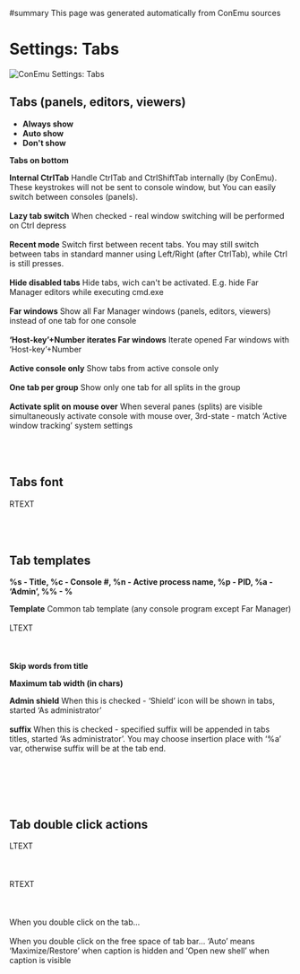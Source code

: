 ﻿#summary This page was generated automatically from ConEmu sources
<a href='Hidden comment:  IDD_SPG_TABS '></a>
# Settings: Tabs #
<img src='http://conemu-maximus5.googlecode.com/svn/files/Settings-TabBar.png' title='ConEmu Settings: Tabs'>



<h2>Tabs (panels, editors, viewers)</h2>



<ul><li><b>Always show</b>
</li><li><b>Auto show</b>
</li><li><b>Don't show</b></li></ul>


<b>Tabs on bottom</b>

<b>Internal CtrlTab</b> Handle CtrlTab and CtrlShiftTab internally (by ConEmu). These keystrokes will not be sent to console window, but You can easily switch between consoles (panels).<br>
<br>
<b>Lazy tab switch</b> When checked - real window switching will be performed on Ctrl depress<br>
<br>
<b>Recent mode</b> Switch first between recent tabs. You may still switch between tabs in standard manner using Left/Right (after CtrlTab), while Ctrl is still presses.<br>
<br>
<b>Hide disabled tabs</b> Hide tabs, wich can't be activated. E.g. hide Far Manager editors while executing cmd.exe<br>
<br>
<b>Far windows</b> Show all Far Manager windows (panels, editors, viewers) instead of one tab for one console<br>
<br>
<b>‘Host-key’+Number iterates Far windows</b> Iterate opened Far windows with ‘Host-key’+Number<br>
<br>
<b>Active console only</b> Show tabs from active console only<br>
<br>
<b>One tab per group</b> Show only one tab for all splits in the group<br>
<br>
<b>Activate split on mouse over</b> When several panes (splits) are visible simultaneously activate console with mouse over, 3rd-state - match ‘Active window tracking’ system settings<br>
<br>
<br>
<br>
<h2>Tabs font</h2>



RTEXT<br>
<br>
<br>
<br>
<h2>Tab templates</h2>





<b>%s - Title, %c - Console #, %n - Active process name, %p - PID, %a - ‘Admin’, %% - %</b>



<b>Template</b> Common tab template (any console program except Far Manager)<br>
<br>
LTEXT<br>
<br>
<br>
<br>
<b>Skip words from title</b>

<b>Maximum tab width (in chars)</b>

<b>Admin shield</b> When this is checked - ‘Shield’ icon will be shown in tabs, started ‘As administrator’<br>
<br>
<b>suffix</b> When this is checked - specified suffix will be appended in tabs titles, started ‘As administrator’. You may choose insertion place with ‘%a’ var, otherwise suffix will be at the tab end.<br>
<br>
<br>
<br>
<br>
<br>
<h2>Tab double click actions</h2>



LTEXT<br>
<br>
<br>
<br>
RTEXT<br>
<br>
<br>
<br>
When you double click on the tab...<br>
<br>
When you double click on the free space of tab bar... ‘Auto’ means ‘Maximize/Restore’ when caption is hidden and ‘Open new shell’ when caption is visible<br>
<br>
